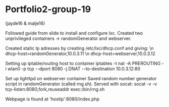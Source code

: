# Portfolio2-group-19
(jayde16 &amp; malje16)

Followed guide from slide to install and configure lxc. 
Created two unprivileged containers -> randomGenerator and webserver. 

Created static Ip adresses by creating /etc/lxc/dhcp.conf and giving: \n
dhcp-host=randomGenerator,10.0.3.11 \n
dhcp-host=webserver,10.0.3.12

Setting up iptable/routing host to container
iptables -t nat -A PREROUTING -i wlan0 -p tcp --dport 8080 -j DNAT --to-destination 10.0.3.12:80

Set up lighttpd on webserver container 
Saved random number generator script in randomGenerator (called rng.sh). 
Served with socat: socat -v -v tcp-listen:8080,fork,reuseaddr exec:/bin/rng.sh

Webpage is found at 'hostip':8080/index.php
